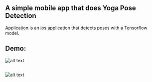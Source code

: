 ## A simple mobile app that does Yoga Pose Detection
Application is an ios application that detects poses with a Tensorflow model. 

## Demo:

![alt text](https://raw.githubusercontent.com/jay-uChicago/yoga-image-classifier/master/references/Demo3.gif)

## 

![alt text](https://raw.githubusercontent.com/jay-uChicago/yoga-image-classifier/master/references/Demo4.gif)
